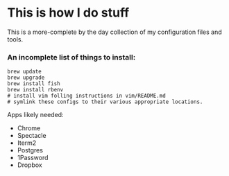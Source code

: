 # This is how I do stuff
This is a more-complete by the day collection of my configuration files and tools.

### An incomplete list of things to install:
```
brew update
brew upgrade
brew install fish
brew install rbenv
# install vim folling instructions in vim/README.md
# symlink these configs to their various appropriate locations.
```

Apps likely needed:
- Chrome
- Spectacle
- Iterm2
- Postgres
- 1Password
- Dropbox

